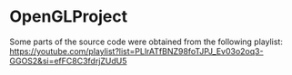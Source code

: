 # OpenGLProject
Some parts of the source code were obtained from the following playlist: https://youtube.com/playlist?list=PLlrATfBNZ98foTJPJ_Ev03o2oq3-GGOS2&si=efFC8C3fdrjZUdU5
